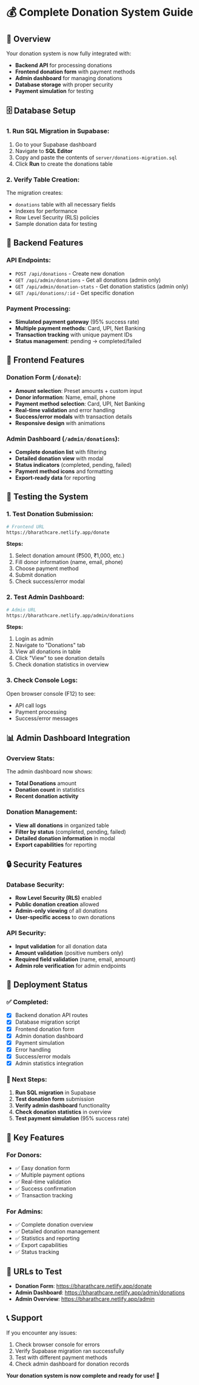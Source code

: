 # 💰 Complete Donation System Guide

## 🎯 **Overview**

Your donation system is now fully integrated with:
- **Backend API** for processing donations
- **Frontend donation form** with payment methods
- **Admin dashboard** for managing donations
- **Database storage** with proper security
- **Payment simulation** for testing

## 🗄️ **Database Setup**

### **1. Run SQL Migration in Supabase:**

1. Go to your Supabase dashboard
2. Navigate to **SQL Editor**
3. Copy and paste the contents of `server/donations-migration.sql`
4. Click **Run** to create the donations table

### **2. Verify Table Creation:**

The migration creates:
- `donations` table with all necessary fields
- Indexes for performance
- Row Level Security (RLS) policies
- Sample donation data for testing

## 🔧 **Backend Features**

### **API Endpoints:**

- `POST /api/donations` - Create new donation
- `GET /api/admin/donations` - Get all donations (admin only)
- `GET /api/admin/donation-stats` - Get donation statistics (admin only)
- `GET /api/donations/:id` - Get specific donation

### **Payment Processing:**

- **Simulated payment gateway** (95% success rate)
- **Multiple payment methods**: Card, UPI, Net Banking
- **Transaction tracking** with unique payment IDs
- **Status management**: pending → completed/failed

## 🎨 **Frontend Features**

### **Donation Form (`/donate`):**

- **Amount selection**: Preset amounts + custom input
- **Donor information**: Name, email, phone
- **Payment method selection**: Card, UPI, Net Banking
- **Real-time validation** and error handling
- **Success/error modals** with transaction details
- **Responsive design** with animations

### **Admin Dashboard (`/admin/donations`):**

- **Complete donation list** with filtering
- **Detailed donation view** with modal
- **Status indicators** (completed, pending, failed)
- **Payment method icons** and formatting
- **Export-ready data** for reporting

## 🧪 **Testing the System**

### **1. Test Donation Submission:**

```bash
# Frontend URL
https://bharathcare.netlify.app/donate
```

**Steps:**
1. Select donation amount (₹500, ₹1,000, etc.)
2. Fill donor information (name, email, phone)
3. Choose payment method
4. Submit donation
5. Check success/error modal

### **2. Test Admin Dashboard:**

```bash
# Admin URL
https://bharathcare.netlify.app/admin/donations
```

**Steps:**
1. Login as admin
2. Navigate to "Donations" tab
3. View all donations in table
4. Click "View" to see donation details
5. Check donation statistics in overview

### **3. Check Console Logs:**

Open browser console (F12) to see:
- API call logs
- Payment processing
- Success/error messages

## 📊 **Admin Dashboard Integration**

### **Overview Stats:**

The admin dashboard now shows:
- **Total Donations** amount
- **Donation count** in statistics
- **Recent donation activity**

### **Donation Management:**

- **View all donations** in organized table
- **Filter by status** (completed, pending, failed)
- **Detailed donation information** in modal
- **Export capabilities** for reporting

## 🔒 **Security Features**

### **Database Security:**

- **Row Level Security (RLS)** enabled
- **Public donation creation** allowed
- **Admin-only viewing** of all donations
- **User-specific access** to own donations

### **API Security:**

- **Input validation** for all donation data
- **Amount validation** (positive numbers only)
- **Required field validation** (name, email, amount)
- **Admin role verification** for admin endpoints

## 🚀 **Deployment Status**

### **✅ Completed:**

- [x] Backend donation API routes
- [x] Database migration script
- [x] Frontend donation form
- [x] Admin donation dashboard
- [x] Payment simulation
- [x] Error handling
- [x] Success/error modals
- [x] Admin statistics integration

### **🔄 Next Steps:**

1. **Run SQL migration** in Supabase
2. **Test donation form** submission
3. **Verify admin dashboard** functionality
4. **Check donation statistics** in overview
5. **Test payment simulation** (95% success rate)

## 🎯 **Key Features**

### **For Donors:**
- ✅ Easy donation form
- ✅ Multiple payment options
- ✅ Real-time validation
- ✅ Success confirmation
- ✅ Transaction tracking

### **For Admins:**
- ✅ Complete donation overview
- ✅ Detailed donation management
- ✅ Statistics and reporting
- ✅ Export capabilities
- ✅ Status tracking

## 🔗 **URLs to Test**

- **Donation Form**: https://bharathcare.netlify.app/donate
- **Admin Dashboard**: https://bharathcare.netlify.app/admin/donations
- **Admin Overview**: https://bharathcare.netlify.app/admin

## 📞 **Support**

If you encounter any issues:
1. Check browser console for errors
2. Verify Supabase migration ran successfully
3. Test with different payment methods
4. Check admin dashboard for donation records

**Your donation system is now complete and ready for use!** 🎉 